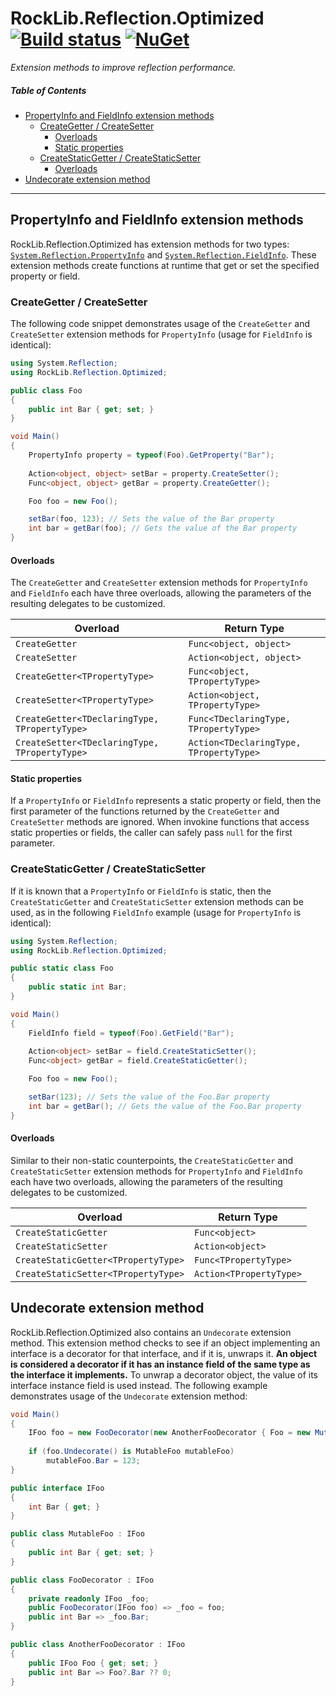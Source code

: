 # RockLib.Reflection.Optimized [![Build status](https://ci.appveyor.com/api/projects/status/p3ovl21n6hoih61f?svg=true)](https://ci.appveyor.com/project/RockLib/rocklib-reflection-optimized) [![NuGet](https://img.shields.io/nuget/vpre/RockLib.Reflection.Optimized.svg)](https://www.nuget.org/packages/RockLib.Reflection.Optimized)

*Extension methods to improve reflection performance.*

##### Table of Contents
- [PropertyInfo and FieldInfo extension methods](#propertyinfo-and-fieldinfo-extension-methods)
  - [CreateGetter / CreateSetter](#creategetter--createsetter)
    - [Overloads](#overloads)
    - [Static properties](#static-properties)
  - [CreateStaticGetter / CreateStaticSetter](#createstaticgetter--createstaticsetter)
    - [Overloads](#overloads-1)
- [Undecorate extension method](#undecorate-extension-method)

------

## PropertyInfo and FieldInfo extension methods

RockLib.Reflection.Optimized has extension methods for two types: [`System.Reflection.PropertyInfo`](https://msdn.microsoft.com/en-us/library/system.reflection.propertyinfo.aspx) and [`System.Reflection.FieldInfo`](https://msdn.microsoft.com/en-us/library/system.reflection.fieldinfo.aspx). These extension methods create functions at runtime that get or set the specified property or field.

### CreateGetter / CreateSetter

The following code snippet demonstrates usage of the `CreateGetter` and `CreateSetter` extension methods for `PropertyInfo` (usage for `FieldInfo` is identical):

```c#
using System.Reflection;
using RockLib.Reflection.Optimized;

public class Foo
{
    public int Bar { get; set; }
}

void Main()
{
    PropertyInfo property = typeof(Foo).GetProperty("Bar");
    
    Action<object, object> setBar = property.CreateSetter();
    Func<object, object> getBar = property.CreateGetter();

    Foo foo = new Foo();

    setBar(foo, 123); // Sets the value of the Bar property
    int bar = getBar(foo); // Gets the value of the Bar property
}
```

#### Overloads

The `CreateGetter` and `CreateSetter` extension methods for `PropertyInfo` and `FieldInfo` each have three overloads, allowing the parameters of the resulting delegates to be customized.

| Overload  | Return Type |
| --- | --- |
| `CreateGetter` | `Func<object, object>` |
| `CreateSetter` | `Action<object, object>` |
| `CreateGetter<TPropertyType>` | `Func<object, TPropertyType>` |
| `CreateSetter<TPropertyType>` | `Action<object, TPropertyType>` |
| `CreateGetter<TDeclaringType, TPropertyType>` | `Func<TDeclaringType, TPropertyType>` |
| `CreateSetter<TDeclaringType, TPropertyType>` | `Action<TDeclaringType, TPropertyType>` |

#### Static properties

If a `PropertyInfo` or `FieldInfo` represents a static property or field, then the first parameter of the functions returned by the `CreateGetter` and `CreateSetter` methods are ignored. When invokine functions that access static properties or fields, the caller can safely pass `null` for the first parameter.

### CreateStaticGetter / CreateStaticSetter

If it is known that a `PropertyInfo` or `FieldInfo` is static, then the `CreateStaticGetter` and `CreateStaticSetter` extension methods can be used, as in the following `FieldInfo` example (usage for `PropertyInfo` is identical):

```c#
using System.Reflection;
using RockLib.Reflection.Optimized;

public static class Foo
{
    public static int Bar;
}

void Main()
{
    FieldInfo field = typeof(Foo).GetField("Bar");
    
    Action<object> setBar = field.CreateStaticSetter();
    Func<object> getBar = field.CreateStaticGetter();

    Foo foo = new Foo();

    setBar(123); // Sets the value of the Foo.Bar property
    int bar = getBar(); // Gets the value of the Foo.Bar property
}
```

#### Overloads

Similar to their non-static counterpoints, the `CreateStaticGetter` and `CreateStaticSetter` extension methods for `PropertyInfo` and `FieldInfo` each have two overloads, allowing the parameters of the resulting delegates to be customized.

| Overload  | Return Type |
| --- | --- |
| `CreateStaticGetter` | `Func<object>` |
| `CreateStaticSetter` | `Action<object>` |
| `CreateStaticGetter<TPropertyType>` | `Func<TPropertyType>` |
| `CreateStaticSetter<TPropertyType>` | `Action<TPropertyType>` |

## Undecorate extension method

RockLib.Reflection.Optimized also contains an `Undecorate` extension method. This extension method checks to see if an object implementing an interface is a decorator for that interface, and if it is, unwraps it. __An object is considered a decorator if it has an instance field of the same type as the interface it implements.__ To unwrap a decorator object, the value of its interface instance field is used instead. The following example demonstrates usage of the `Undecorate` extension method:

```c#
void Main()
{
    IFoo foo = new FooDecorator(new AnotherFooDecorator { Foo = new MutableFoo() });
    
    if (foo.Undecorate() is MutableFoo mutableFoo)
        mutableFoo.Bar = 123;
}

public interface IFoo
{
    int Bar { get; }
}

public class MutableFoo : IFoo
{
    public int Bar { get; set; }
}

public class FooDecorator : IFoo
{
    private readonly IFoo _foo;    
    public FooDecorator(IFoo foo) => _foo = foo;
    public int Bar => _foo.Bar;
}

public class AnotherFooDecorator : IFoo
{
    public IFoo Foo { get; set; }
    public int Bar => Foo?.Bar ?? 0;
}
```
